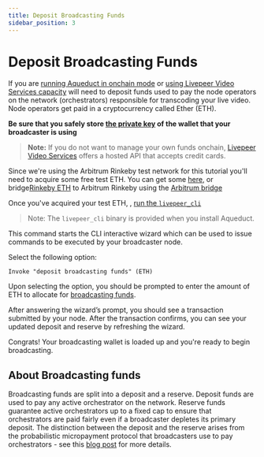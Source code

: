 ```yaml
---
title: Deposit Broadcasting Funds
sidebar_position: 3
---
```


# Deposit Broadcasting Funds

If you are [running Aqueduct in onchain mode](/broadcasters/getting-started/run-broadcaster#running-aqueduct-on-mainnet) or [using Livepeer Video Services capacity](/broadcasters/getting-started/run-broadcaster#running-aqueduct-with-livepeercom) will need to deposit funds used to pay the node operators on the network (orchestrators) responsible for transcoding your live video. Node operators get paid in a cryptocurrency called Ether (ETH). 

**Be sure that you safely store [the private key](/broadcasters/getting-started/index#ensure-that-your-broadcasters-private-key-is-stored-safely) of the wallet that your broadcaster is using**

> **Note:** If you do not want to manage your own funds onchain, [Livepeer Video Services](https://livepeer.com) offers a hosted API that accepts credit cards.

Since we're using the Arbitrum Rinkeby test network for this tutorial you'll need to acquire
some free test ETH. You can get some [here](https://fauceth.komputing.org/?chain=421611), or bridge[Rinkeby ETH](https://faucet.rinkeby.io/) to Arbitrum Rinkeby using the [Arbitrum bridge](https://bridge.arbitrum.io)

Once you've acquired your test ETH, , [run the `livepeer_cli`](/broadcasters/getting-started/run-broadcaster#running-the-broadcaster-cli)

> Note: The `livepeer_cli` binary is provided when you install Aqueduct.

This command starts the CLI interactive wizard which can be used to issue
commands to be executed by your broadcaster node.

Select the following option:

`Invoke "deposit broadcasting funds" (ETH)`

Upon selecting the option, you should be prompted to enter the amount of ETH to
allocate for [broadcasting funds](#about-broadcasting-funds). 

After answering the wizard’s prompt, you should see a transaction submitted by
your node. After the transaction confirms, you can see your updated deposit and
reserve by refreshing the wizard.

Congrats! Your broadcasting wallet is loaded up and you're ready to begin
broadcasting.


## About Broadcasting funds
Broadcasting funds are split into a deposit and a reserve. Deposit funds are used to pay any active orchestrator on the network. Reserve funds guarantee active orchestrators up to a fixed cap to ensure that orchestrators are paid fairly even if a broadcaster depletes its primary deposit. The distinction between the deposit and the reserve arises from the probabilistic micropayment protocol that broadcasters use to pay orchestrators - see this [blog post](https://medium.com/livepeer-blog/streamflow-probabilistic-micropayments-f3a647672462) for more details.


